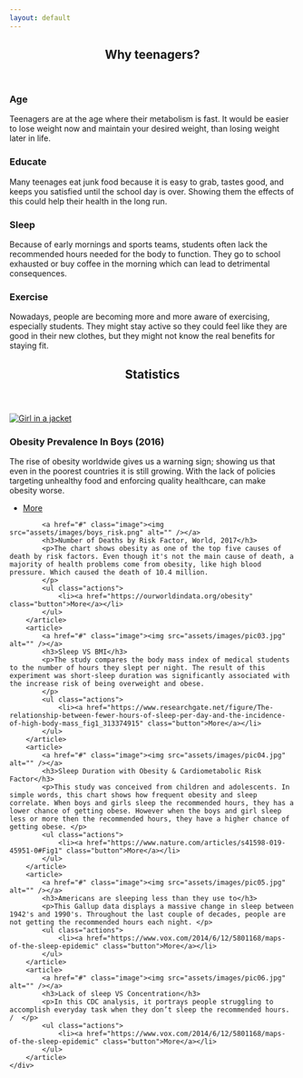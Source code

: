 ```yaml
---
layout: default
---
```


<!-- Section -->
<section>
	<header class="major">
		<h2>Why teenagers?</h2>
	</header>
	<div class="features">
		<article>
			<span class="icon fa-diamond"></span>
			<div class="content">
				<h3>Age</h3>
				<p>Teenagers are at the age where their metabolism is fast. It would be easier to lose weight now and maintain your desired weight, than losing weight later in life. </p>
			</div>
		</article>
		<article>
			<span class="icon fa-paper-plane"></span>
			<div class="content">
				<h3>Educate</h3>
				<p>Many teenages eat junk food because it is easy to grab, tastes good, and keeps you satisfied until the school day is over. Showing them the effects of this could help their health in the long run. </p>
			</div>
		</article>
		<article>
			<span class="icon fa-rocket"></span>
			<div class="content">
				<h3>Sleep</h3>
				<p>Because of early mornings and sports teams, students often lack the recommended hours needed for the body to function. They go to school exhausted or buy coffee in the morning which can lead to detrimental consequences.
</p>
			</div>
		</article>
		<article>
			<span class="icon fa-signal"></span>
			<div class="content">
				<h3>Exercise</h3>
				<p>Nowadays, people are becoming more and more aware of exercising, especially students. They might stay active so they could feel like they are good in their new clothes, but they might not know the real benefits for staying fit. </p>
			</div>
		</article>
	</div>
</section>

<!-- Section -->
<section>
	<header class="major">
		<h2>Statistics</h2>
	</header>
	<div class="posts">
		<article>
			<a href="#" class="image"><img src="https://media.npr.org/assets/img/2017/10/11/lancet-obesity-boys_custom-829fdd98a0fa200b3579614e5839311494273a0b-s800-c85.png" alt="Girl in a jacket" alt="" /></a>
			<h3>Obesity Prevalence In Boys (2016)</h3>
			<p>The rise of obesity worldwide gives us a warning sign; showing us that even in the poorest countries it is still growing. With the lack of policies targeting unhealthy food and enforcing quality healthcare, can make obesity worse.
			</p>
			<ul class="actions">
				<li><a href="https://www.npr.org/sections/thetwo-way/2017/10/11/557093908/obesity-in-children-and-teens-rose-sharply-worldwide-over-past-4-decades" class="button">More</a></li>
			</ul>
		</article>
		<article>

			<a href="#" class="image"><img src="assets/images/boys_risk.png" alt="" /></a>
			<h3>Number of Deaths by Risk Factor, World, 2017</h3>
			<p>The chart shows obesity as one of the top five causes of death by risk factors. Even though it's not the main cause of death, a majority of health problems come from obesity, like high blood pressure. Which caused the death of 10.4 million.
			</p>
			<ul class="actions">
				<li><a href="https://ourworldindata.org/obesity" class="button">More</a></li>
			</ul>
		</article>
		<article>
			<a href="#" class="image"><img src="assets/images/pic03.jpg" alt="" /></a>
			<h3>Sleep VS BMI</h3>
			<p>The study compares the body mass index of medical students to the number of hours they slept per night. The result of this experiment was short-sleep duration was significantly associated with the increase risk of being overweight and obese.
			</p>
			<ul class="actions">
				<li><a href="https://www.researchgate.net/figure/The-relationship-between-fewer-hours-of-sleep-per-day-and-the-incidence-of-high-body-mass_fig1_313374915" class="button">More</a></li>
			</ul>
		</article>
		<article>
			<a href="#" class="image"><img src="assets/images/pic04.jpg" alt="" /></a>
			<h3>Sleep Duration with Obesity & Cardiometabolic Risk Factor</h3>
			<p>This study was conceived from children and adolescents. In simple words, this chart shows how frequent obesity and sleep correlate. When boys and girls sleep the recommended hours, they has a lower chance of getting obese. However when the boys and girl sleep less or more then the recommended hours, they have a higher chance of getting obese. </p>
			<ul class="actions">
				<li><a href="https://www.nature.com/articles/s41598-019-45951-0#Fig1" class="button">More</a></li>
			</ul>
		</article>
		<article>
			<a href="#" class="image"><img src="assets/images/pic05.jpg" alt="" /></a>
			<h3>Americans are sleeping less than they use to</h3>
			<p>This Gallup data displays a massive change in sleep between 1942's and 1990's. Throughout the last couple of decades, people are not getting the recommended hours each night. </p>
			<ul class="actions">
				<li><a href="https://www.vox.com/2014/6/12/5801168/maps-of-the-sleep-epidemic" class="button">More</a></li>
			</ul>
		</article>
		<article>
			<a href="#" class="image"><img src="assets/images/pic06.jpg" alt="" /></a>
			<h3>Lack of sleep VS Concentration</h3>
			<p>In this CDC analysis, it portrays people struggling to accomplish everyday task when they don’t sleep the recommended hours. /  </p>
			<ul class="actions">
				<li><a href="https://www.vox.com/2014/6/12/5801168/maps-of-the-sleep-epidemic" class="button">More</a></li>
			</ul>
		</article>
	</div>
</section>
